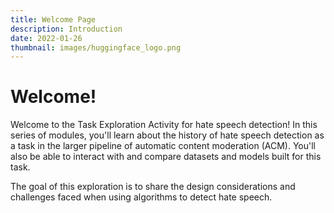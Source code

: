 ```yaml
---
title: Welcome Page
description: Introduction
date: 2022-01-26
thumbnail: images/huggingface_logo.png
---
```


# Welcome!

Welcome to the Task Exploration Activity for hate speech detection! In this series of modules, you'll learn about the history of hate speech detection as a task in the larger pipeline of automatic content moderation (ACM). You'll also be able to interact with and compare datasets and models built for this task. 

The goal of this exploration is to share the design considerations and challenges faced when using algorithms to detect hate speech.
